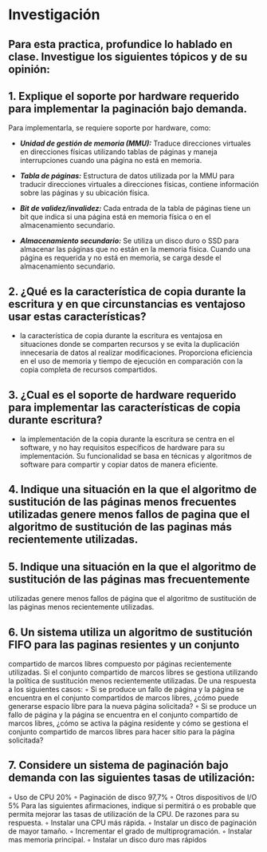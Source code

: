 # Investigación
## Para esta practica, profundice lo hablado en clase. Investigue los siguientes tópicos y de su opinión:
## 1. Explique el soporte por hardware requerido para implementar la paginación bajo demanda.
Para implementarla, se requiere soporte por hardware, como:

- ***Unidad de gestión de memoria (MMU):*** Traduce direcciones virtuales en direcciones físicas utilizando tablas de páginas y maneja interrupciones cuando una página no está en memoria.

- ***Tabla de páginas:*** Estructura de datos utilizada por la MMU para traducir direcciones virtuales a direcciones físicas, contiene información sobre las páginas y su ubicación física.

- ***Bit de validez/invalidez:*** Cada entrada de la tabla de páginas tiene un bit que indica si una página está en memoria física o en el almacenamiento secundario.

- ***Almacenamiento secundario:*** Se utiliza un disco duro o SSD para almacenar las páginas que no están en la memoria física. Cuando una página es requerida y no está en memoria, se carga desde el almacenamiento secundario.
## 2. ¿Qué es la característica de copia durante la escritura y en que circunstancias es ventajoso usar estas características?
- la característica de copia durante la escritura es ventajosa en situaciones donde se comparten recursos y se evita la duplicación innecesaria de datos al realizar modificaciones. Proporciona eficiencia en el uso de memoria y tiempo de ejecución en comparación con la copia completa de recursos compartidos.
## 3. ¿Cual es el soporte de hardware requerido para implementar las características de copia durante escritura?
- la implementación de la copia durante la escritura se centra en el software, y no hay requisitos específicos de hardware para su implementación. Su funcionalidad se basa en técnicas y algoritmos de software para compartir y copiar datos de manera eficiente.
## 4. Indique una situación en la que el algoritmo de sustitución de las páginas menos frecuentes utilizadas genere menos fallos de pagina que el algoritmo de sustitución de las paginas más recientemente utilizadas.
## 5. Indique una situación en la que el algoritmo de sustitución de las páginas mas frecuentemente 
utilizadas genere menos fallos de página que el algoritmo de sustitución de las páginas menos 
recientemente utilizadas.
## 6. Un sistema utiliza un algoritmo de sustitución FIFO para las paginas resientes y un conjunto 
compartido de marcos libres compuesto por páginas recientemente utilizadas. Si el conjunto 
compartido de marcos libres se gestiona utilizando la política de sustitución menos 
recientemente utilizadas. De una respuesta a los siguientes casos:
◦ Si se produce un fallo de página y la página se encuentra en el conjunto compartidos de 
marcos libres, ¿cómo puede generarse espacio libre para la nueva página solicitada?
◦ Si se produce un fallo de página y la página se encuentra en el conjunto compartido de 
marcos libres, ¿cómo se activa la página residente y cómo se gestiona el conjunto 
compartido de marcos libres para hacer sitio para la página solicitada?
## 7. Considere un sistema de paginación bajo demanda con las siguientes tasas de utilización:
◦ Uso de CPU 20%
◦ Paginación de disco 97,7%
◦ Otros dispositivos de I/O 5%
Para las siguientes afirmaciones, indique si permitirá o es probable que permita mejorar las 
tasas de utilización de la CPU. De razones para su respuesta.
◦ Instalar una CPU más rápida.
◦ Instalar un disco de paginación de mayor tamaño.
◦ Incrementar el grado de multiprogramación.
◦ Instalar mas memoria principal.
◦ Instalar un disco duro mas rápidos
